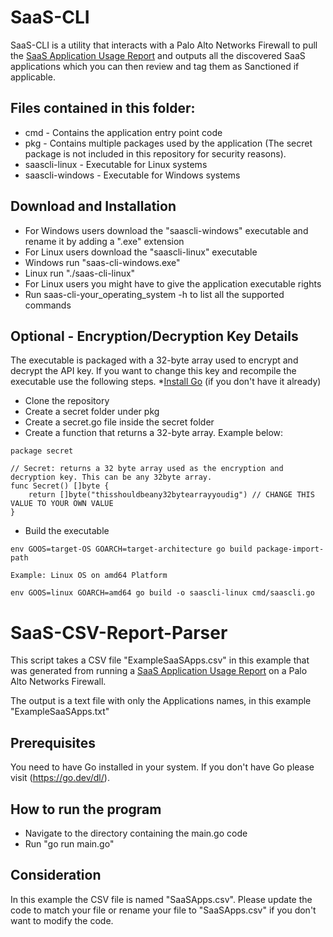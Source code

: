 # SaaS-CLI
SaaS-CLI is a utility that interacts with a Palo Alto Networks Firewall to pull the [SaaS Application Usage Report](https://docs.paloaltonetworks.com/pan-os/10-1/pan-os-admin/monitoring/view-and-manage-reports/view-reports.html#id12e5da3d-d44f-4c9e-9d97-8704151ed103) and outputs all the discovered SaaS applications which you can then review and tag them as Sanctioned if applicable.

## Files contained in this folder:
* cmd - Contains the application entry point code
* pkg - Contains multiple packages used by the application (The secret package is not included in this repository for security reasons).
* saascli-linux - Executable for Linux systems
* saascli-windows - Executable for Windows systems

## Download and Installation
* For Windows users download the "saascli-windows" executable and rename it by adding a ".exe" extension
* For Linux users download the "saascli-linux" executable
* Windows run "saas-cli-windows.exe"
* Linux run "./saas-cli-linux" 
* For Linux users you might have to give the application executable rights
* Run saas-cli-your_operating_system -h to list all the supported commands


## Optional - Encryption/Decryption Key Details
The executable is packaged with a 32-byte array used to encrypt and decrypt the API key. If you want to change this key and recompile the executable use the following steps.
*[Install Go](https://go.dev/doc/install) (if you don't have it already)
* Clone the repository
* Create a secret folder under pkg
* Create a secret.go file inside the secret folder
* Create a function that returns a 32-byte array. Example below:
```
package secret

// Secret: returns a 32 byte array used as the encryption and decryption key. This can be any 32byte array.
func Secret() []byte {
	return []byte("thisshouldbeany32bytearrayyoudig") // CHANGE THIS VALUE TO YOUR OWN VALUE
}
```
* Build the executable 
```
env GOOS=target-OS GOARCH=target-architecture go build package-import-path

Example: Linux OS on amd64 Platform

env GOOS=linux GOARCH=amd64 go build -o saascli-linux cmd/saascli.go
```

# SaaS-CSV-Report-Parser
This script takes a CSV file "ExampleSaaSApps.csv" in this example that was generated from running a [SaaS Application Usage Report](https://docs.paloaltonetworks.com/pan-os/10-1/pan-os-admin/monitoring/view-and-manage-reports/view-reports.html#id12e5da3d-d44f-4c9e-9d97-8704151ed103) on a Palo Alto Networks Firewall.

The output is a text file with only the Applications names, in this example "ExampleSaaSApps.txt"

## Prerequisites
You need to have Go installed in your system. If you don't have Go please visit (https://go.dev/dl/).

## How to run the program
* Navigate to the directory containing the main.go code
* Run "go run main.go"


## Consideration
In this example the CSV file is named "SaaSApps.csv". Please update the code to match your file or rename your file to "SaaSApps.csv" if you don't want to modify the code.